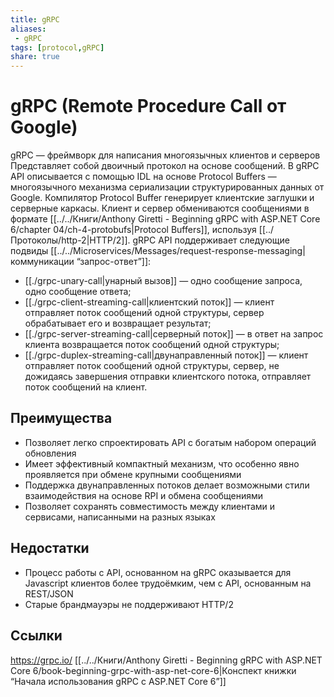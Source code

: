 ```yaml
---
title: gRPC
aliases:
 - gRPC
tags: [protocol,gRPC]
share: true
---
```

# gRPC (Remote Procedure Call от Google)
gRPC — фреймворк для написания многоязычных клиентов и серверов 
Представляет собой двоичный протокол на основе сообщений.
В gRPC API описывается с помощью IDL на основе Protocol Buffers — многоязычного механизма сериализации структурированных данных от Google. Компилятор Protocol Buffer генерирует клиентские заглушки и серверные каркасы. Клиент и сервер обмениваются сообщениями в формате [[../../Книги/Anthony Giretti - Beginning gRPC with ASP.NET Core 6/chapter 04/ch-4-protobufs|Protocol Buffers]], используя [[../Протоколы/http-2|HTTP/2]].
gRPC API поддерживает следующие подвиды [[../../Microservices/Messages/request-response-messaging|коммуникации “запрос-ответ”]]:
- [[./grpc-unary-call|унарный вызов]] — одно сообщение запроса, одно сообщение ответа;
- [[./grpc-client-streaming-call|клиентский поток]] — клиент отправляет поток сообщений одной структуры, сервер обрабатывает его и возвращает результат;
- [[./grpc-server-streaming-call|серверный поток]] — в ответ на запрос клиента возвращается поток сообщений одной структуры;
- [[./grpc-duplex-streaming-call|двунаправленный поток]] — клиент отправляет поток сообщений одной структуры, сервер, не дожидаясь завершения отправки клиентского потока, отправляет поток сообщений на клиент.

## Преимущества
+ Позволяет легко спроектировать API с богатым набором операций обновления
+ Имеет эффективный компактный механизм, что особенно явно проявляется при обмене крупными сообщениями
+ Поддержка двунаправленных потоков делает возможными стили взаимодействия на основе RPI и обмена сообщениями
+ Позволяет сохранять совместимость между клиентами и сервисами, написанными на разных языках
## Недостатки
- Процесс работы с API, основанном на gRPC оказывается для Javascript клиентов более трудоёмким, чем с API, основанным на REST/JSON
- Старые брандмауэры не поддерживают HTTP/2

## Ссылки
https://grpc.io/
[[../../Книги/Anthony Giretti - Beginning gRPC with ASP.NET Core 6/book-beginning-grpc-with-asp-net-core-6|Конспект книжки “Начала использования gRPC с ASP.NET Core 6”]]